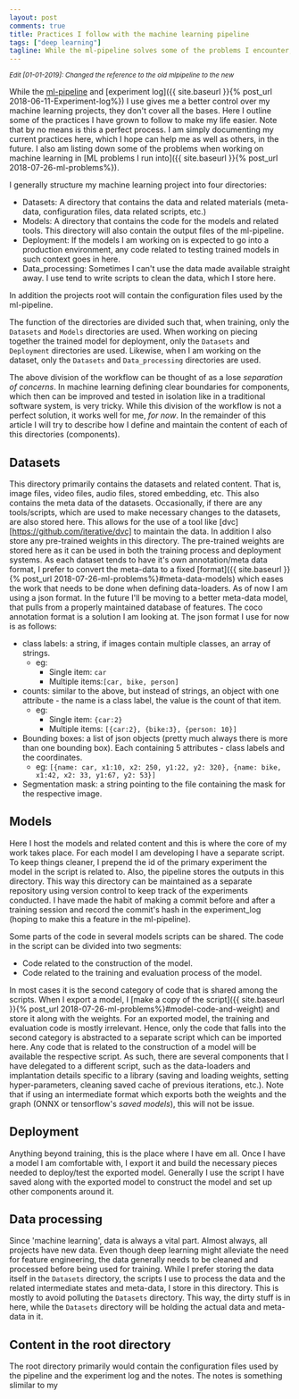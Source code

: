```yaml
---
layout: post
comments: true
title: Practices I follow with the machine learning pipeline
tags: ["deep learning"]
tagline: While the ml-pipeline solves some of the problems I encounter, it doesn't solve all of them. Here I describe my process beyond the pipeline.
---
```


*<small>Edit [01-01-2019]: Changed the reference to the old mlpipeline to the new</small>*

While the [ml-pipeline](https://github.com/ahmed-shariff/ml-pipeline) and [experiment log]({{ site.baseurl }}{% post_url 2018-06-11-Experiment-log%}) I use gives me a better control over my machine learning projects, they don't cover all the bases. Here I outline some of the practices I have grown to follow to make my life easier. Note that by no means is this a perfect process. I am simply documenting my current practices here, which I hope can help me as well as others, in the future. I also am listing down some of the problems when working on machine learning in [ML problems I run into]({{ site.baseurl }}{% post_url 2018-07-26-ml-problems%}).

I generally structure my machine learning project into four directories:
* Datasets: A directory that contains the data and related materials (meta-data, configuration files, data related scripts, etc.)
* Models: A directory that contains the code for the models and related tools. This directory will also contain the output files of the ml-pipeline. 
* Deployment: If the models I am working on is expected to go into a production environment, any code related to testing trained models in such context goes in here.
* Data_processing: Sometimes I can't use the data made available straight away. I use tend to write scripts to clean the data, which I store here.

In addition the projects root will contain the configuration files used by the ml-pipeline.

The function of the directories are divided such that, when training, only the `Datasets` and `Models` directories are used. When working on piecing together the trained model for deployment, only the `Datasets` and `Deployment` directories are used. Likewise, when I am working on the dataset, only the `Datasets` and `Data_processing` directories are used.

The above division of the workflow can be thought of as a lose *separation of concerns*. In machine learning defining clear boundaries for components, which then can be improved and tested in isolation like in a traditional software system, is very tricky. While this division of the workflow is not a perfect solution, it works well for me, *for now*. In the remainder of this article I will try to describe how I define and maintain the content of each of this directories (components).


## Datasets
This directory primarily contains the datasets and related content. That is, image files, video files, audio files, stored embedding, etc. This also contains the meta data of the datasets. Occasionally, if there are any tools/scripts, which are used to make necessary changes to the datasets, are also stored here. This allows for the use of a tool like [dvc][https://github.com/iterative/dvc] to maintain the data. In addition I also store any pre-trained weights in this directory. The pre-trained weights are stored here as it can be used in both the training process and deployment systems. As each dataset tends to have it's own annotation/meta data format, I prefer to convert the meta-data to a fixed [format]({{ site.baseurl }}{% post_url 2018-07-26-ml-problems%}#meta-data-models) which eases the work that needs to be done when defining data-loaders. As of now I am using a json format. In the future I'll be moving to a better meta-data model, that pulls from a properly maintained database of features. The coco annotation format is a solution I am looking at. The json format I use for now is as follows:
- class labels: a string, if images contain multiple classes, an array of strings.
  - eg: 
	- Single item: <code>car</code>
	- Multiple items:<code>[car, bike, person]</code>
- counts: similar to the above, but instead of strings, an object with one attribute - the name is a class label, the value is the count of that item.
  - eg: 
	- Single item: <code>{car:2}</code>
	- Multiple items: <code>[{car:2}, {bike:3}, {person: 10}]</code>
- Bounding boxes: a list of json objects (pretty much always there is more than one bounding box). Each containing 5 attributes - class labels and the coordinates.
  - eg: <code>[{name: car, x1:10, x2: 250, y1:22, y2: 320}, 
  {name: bike, x1:42, x2: 33, y1:67, y2: 53}]</code>
- Segmentation mask: a string pointing to the file containing the mask for the respective image.

## Models
Here I host the models and related content and this is where the core of my work takes place. For each model I am developing I have a separate script. To keep things cleaner, I prepend the id of the primary experiment the model in the script is related to. Also, the pipeline stores the outputs in this directory. This way this directory can be maintained as a separate repository using version control to keep track of the experiments conducted. I have made the habit of making a commit before and after a training session and record the commit's hash in the experiment_log (hoping to make this a feature in the ml-pipeline).

Some parts of the code in several models scripts can be shared. The code in the script can be divided into two segments:
- Code related to the construction of the model.
- Code related to the training and evaluation process of the model.

In most cases it is the second category of code that is shared among the scripts. When I export a model, I [make a copy of the script]({{ site.baseurl }}{% post_url 2018-07-26-ml-problems%}#model-code-and-weight) and store it along with the weights. For an exported model, the training and evaluation code is mostly irrelevant. Hence, only the code that falls into the second category is abstracted to a separate script which can be imported here. Any code that is related to the construction of a model will be available the respective script. As such, there are several components that I have delegated to a different script, such as the data-loaders and implantation details specific to a library (saving and loading weights, setting hyper-parameters, cleaning saved cache of previous iterations, etc.). Note that if using an intermediate format which exports both the weights and the graph (ONNX or tensorflow's *saved models*), this will not be issue.

## Deployment
Anything beyond training, this is the place where I have em all. Once I have a model I am comfortable with, I export it and build the necessary pieces needed to deploy/test the exported model. Generally I use the script I have saved along with the exported model to construct the model and set up other components around it.

## Data processing
Since 'machine learning', data is always a vital part. Almost always, all projects have new data. Even though deep learning might alleviate the need for feature engineering, the data generally needs to be cleaned and processed before being used for training. While I prefer storing the data itself in the `Datasets` directory, the scripts I use to process the data and the related intermediate states and meta-data, I store in this directory. This is mostly to avoid polluting the `Datasets` directory. This way, the dirty stuff is in here, while the `Datasets` directory will be holding the actual data and meta-data in it. 

## Content in the root directory
The root directory primarily would contain the configuration files used by the pipeline and the experiment log and the notes. The notes is something slimilar to my 
